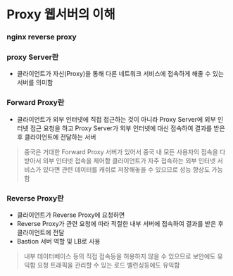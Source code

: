 # Proxy 웹서버의 이해

### nginx reverse proxy

### proxy Server란

- 클라이언트가 자신(Proxy)을 통해 다른 네트워크 서비스에 접속하게 해줄 수 있는 서버를 의미함

### Forward Proxy란

- 클라이언트가 외부 인터넷에 직접 접근하는 것이 아니라 Proxy Server에 외부 인터넷 접근 요청을 하고 Proxy Server가 외부 인터넷에 대신 접속하여 결과를 받은 후 클라이언트에 전달하는 서버

> 중국은 거대한 Forward Proxy 서버가 있어서 중국 내 모든 사용자의 접속을 다 받아서 외부 인터넷 접속을 제어함
클라이언트가 자주 접속하는 외부 인터넷 서비스가 있다면 관련 데이터를 캐쉬로 저장해놓을 수 있으므로 성능 향상도 가능함
> 

### Reverse Proxy란

- 클라이언트가 Reverse Proxy에 요청하면
- Reverse Proxy가 관련 요청에 따라 적절한 내부 서버에 접속하여 결과를 받은 후 클라이언트에 전달
- Bastion 서버 역할 및 LB로 사용

> 내부 데이터베이스 등의 직접 접속등을 허용하지 않을 수 있으므로 보안에도 유익함                                                                                                      요청 트래픽을 관리할 수 있는 로드 벨런싱등에도 유익함
>
